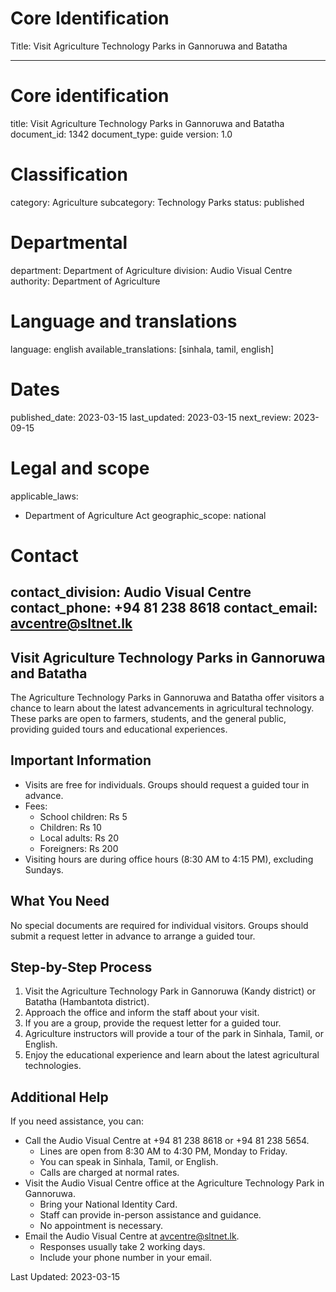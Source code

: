 # Core Identification
Title: Visit Agriculture Technology Parks in Gannoruwa and Batatha

---
# Core identification
title: Visit Agriculture Technology Parks in Gannoruwa and Batatha
document_id: 1342
document_type: guide
version: 1.0

# Classification
category: Agriculture
subcategory: Technology Parks
status: published

# Departmental
department: Department of Agriculture
division: Audio Visual Centre
authority: Department of Agriculture

# Language and translations
language: english
available_translations: [sinhala, tamil, english]

# Dates
published_date: 2023-03-15
last_updated: 2023-03-15
next_review: 2023-09-15

# Legal and scope
applicable_laws:
 - Department of Agriculture Act
geographic_scope: national

# Contact
contact_division: Audio Visual Centre
contact_phone: +94 81 238 8618
contact_email: avcentre@sltnet.lk
---

## Visit Agriculture Technology Parks in Gannoruwa and Batatha

The Agriculture Technology Parks in Gannoruwa and Batatha offer visitors a chance to learn about the latest advancements in agricultural technology. These parks are open to farmers, students, and the general public, providing guided tours and educational experiences.

## Important Information

- Visits are free for individuals. Groups should request a guided tour in advance.
- Fees:
    - School children: Rs 5
    - Children: Rs 10
    - Local adults: Rs 20
    - Foreigners: Rs 200
- Visiting hours are during office hours (8:30 AM to 4:15 PM), excluding Sundays.

## What You Need

No special documents are required for individual visitors. Groups should submit a request letter in advance to arrange a guided tour.

## Step-by-Step Process

1. Visit the Agriculture Technology Park in Gannoruwa (Kandy district) or Batatha (Hambantota district).
2. Approach the office and inform the staff about your visit.
3. If you are a group, provide the request letter for a guided tour.
4. Agriculture instructors will provide a tour of the park in Sinhala, Tamil, or English.
5. Enjoy the educational experience and learn about the latest agricultural technologies.

## Additional Help

If you need assistance, you can:

- Call the Audio Visual Centre at +94 81 238 8618 or +94 81 238 5654.
    - Lines are open from 8:30 AM to 4:30 PM, Monday to Friday.
    - You can speak in Sinhala, Tamil, or English.
    - Calls are charged at normal rates.
- Visit the Audio Visual Centre office at the Agriculture Technology Park in Gannoruwa.
    - Bring your National Identity Card.
    - Staff can provide in-person assistance and guidance.
    - No appointment is necessary.
- Email the Audio Visual Centre at avcentre@sltnet.lk.
    - Responses usually take 2 working days.
    - Include your phone number in your email.

Last Updated: 2023-03-15